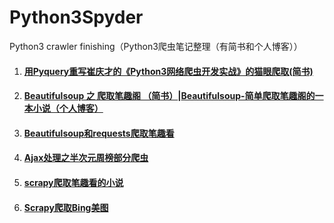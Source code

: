 # Python3Spyder
Python3 crawler finishing（Python3爬虫笔记整理（有简书和个人博客））
1. #### [用Pyquery重写崔庆才的《Python3网络爬虫开发实战》的猫眼爬取(简书)](https://www.jianshu.com/p/2c224c8b90ce)

2. #### [Beautifulsoup 之 爬取笔趣阁 （简书）](https://www.jianshu.com/p/40a5e99f5f54)|[Beautifulsoup-简单爬取笔趣阁的一本小说（个人博客）](https://liuweixu.github.io/2019/07/21/Beautifulsoup-简单爬取笔趣阁的一本小说（从自己的简书的文章拷贝过来）/)

3. #### [Beautifulsoup和requests爬取笔趣看](https://liuweixu.github.io/2019/10/01/Beautifulsoup/)

4. #### [Ajax处理之半次元周榜部分爬虫](https://liuweixu.github.io/2019/10/01/Ajax处理之半次元周榜部分爬虫/)

5. #### [scrapy爬取笔趣看的小说](https://liuweixu.github.io/2019/10/01/scrapy爬取笔趣看的小说/)

6. #### [Scrapy爬取Bing美图](https://liuweixu.github.io/2019/10/01/Scrapy爬取Bing美图/)

   
